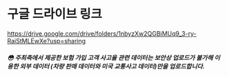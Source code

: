 # 구글 드라이브 링크
https://drive.google.com/drive/folders/1nbyzXw2QGBiMUq9_3-ry-RaiStMLEwXe?usp=sharing

##### :flushed: 주최측에서 제공한 보험 가입 고객 사고율 관련 데이터는 보안상 업로드가 불가해 이용한 외부 데이터 (차량 판매 데이터와 미국 교통사고 데이터)만을 업로드합니다.

